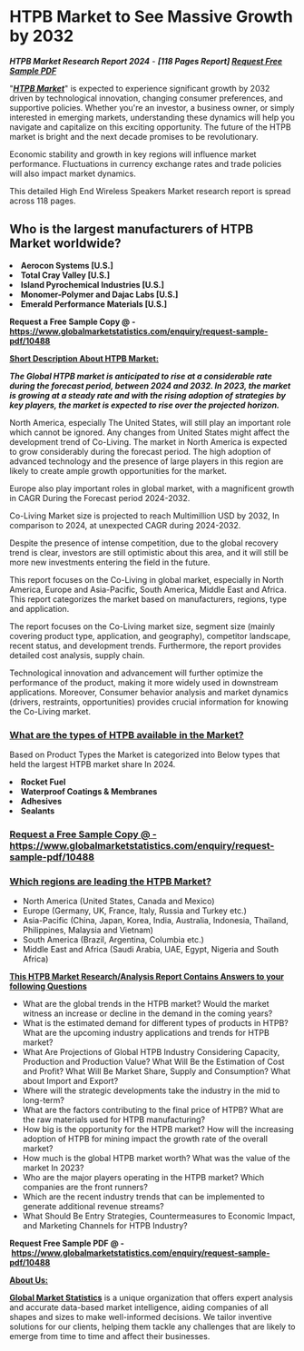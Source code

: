 <h1>HTPB Market to See Massive Growth by 2032</h1><p><em><strong>HTPB Market Research Report 2024</strong></em>&nbsp;-&nbsp;<em><strong>[118 Pages Report] </strong></em><em><strong><a href="https://www.globalmarketstatistics.com/enquiry/request-sample-pdf/10488">Request Free Sample PDF</a></strong></em></p><p>"<a style="font-style: italic; font-weight: bold;" href="https://www.globalmarketstatistics.com/market-reports/htpb-market-10488">HTPB Market</a>" is expected to experience significant growth by 2032 driven by technological innovation, changing consumer preferences, and supportive policies. Whether you're an investor, a business owner, or simply interested in emerging markets, understanding these dynamics will help you navigate and capitalize on this exciting opportunity. The future of the&nbsp;HTPB market is bright and the next decade promises to be revolutionary.</p><p>Economic stability and growth in key regions will influence market performance. Fluctuations in currency exchange rates and trade policies will also impact market dynamics.</p><p>This detailed&nbsp;High End Wireless Speakers Market research report is spread across 118 pages.</p><h2><strong>Who is the largest manufacturers of HTPB Market worldwide?</strong></h2><p><strong><li>Aerocon Systems [U.S.]<li>Total Cray Valley [U.S.]<li>Island Pyrochemical Industries [U.S.]<li>Monomer-Polymer and Dajac Labs [U.S.]<li>Emerald Performance Materials [U.S.]</strong></p><p><strong>Request a Free Sample Copy @ - <a href="https://www.globalmarketstatistics.com/enquiry/request-sample-pdf/10488">https://www.globalmarketstatistics.com/enquiry/request-sample-pdf/10488</a></strong></p><p><strong><u>Short Description About HTPB Market:</u></strong></p><p><strong><em>The Global HTPB market is anticipated to rise at a considerable rate during the forecast period, between 2024 and 2032. In 2023, the market is growing at a steady rate and with the rising adoption of strategies by key players, the market is expected to rise over the projected horizon.</em></strong></p><p>North America, especially The United States, will still play an important role which cannot be ignored. Any changes from United States might affect the development trend of Co-Living. The market in North America is expected to grow considerably during the forecast period. The high adoption of advanced technology and the presence of large players in this region are likely to create ample growth opportunities for the market.</p><p>Europe also play important roles in global market, with a magnificent growth in CAGR During the Forecast period 2024-2032.</p><p>Co-Living Market size is projected to reach Multimillion USD by 2032, In comparison to 2024, at unexpected CAGR during 2024-2032.</p><p>Despite the presence of intense competition, due to the global recovery trend is clear, investors are still optimistic about this area, and it will still be more new investments entering the field in the future.</p><p>This report focuses on the Co-Living in global market, especially in North America, Europe and Asia-Pacific, South America, Middle East and Africa. This report categorizes the market based on manufacturers, regions, type and application.</p><p>The report focuses on the Co-Living market size, segment size (mainly covering product type, application, and geography), competitor landscape, recent status, and development trends. Furthermore, the report provides detailed cost analysis, supply chain.</p><p>Technological innovation and advancement will further optimize the performance of the product, making it more widely used in downstream applications. Moreover, Consumer behavior analysis and market dynamics (drivers, restraints, opportunities) provides crucial information for knowing the Co-Living market.</p><h3 class="rank-math-question "><span style="text-decoration: underline;">What are the types of HTPB available in the Market?</span></h3><p>Based on Product Types the Market is categorized into Below types that held the largest HTPB market share In 2024.</p><p><strong><li>Rocket Fuel<li>Waterproof Coatings & Membranes<li>Adhesives<li>Sealants</strong></p><h3 class="rank-math-question "><span style="text-decoration: underline;">Request a Free Sample Copy @ - <a href="https://www.globalmarketstatistics.com/enquiry/request-sample-pdf/10488">https://www.globalmarketstatistics.com/enquiry/request-sample-pdf/10488</a></span></h3><h3 class="rank-math-question "><span style="text-decoration: underline;">Which regions are leading the HTPB Market?</span></h3><ul><li>North America (United States, Canada and Mexico)</li><li>Europe (Germany, UK, France, Italy, Russia and Turkey etc.)</li><li>Asia-Pacific (China, Japan, Korea, India, Australia, Indonesia, Thailand, Philippines, Malaysia and Vietnam)</li><li>South America (Brazil, Argentina, Columbia etc.)</li><li>Middle East and Africa (Saudi Arabia, UAE, Egypt, Nigeria and South Africa)</li></ul><p><strong><u>This HTPB Market Research/Analysis Report Contains Answers to your following Questions</u></strong></p><ul><li>What are the global trends in the HTPB market? Would the market witness an increase or decline in the demand in the coming years?</li><li>What is the estimated demand for different types of products in HTPB? What are the upcoming industry applications and trends for HTPB market?</li><li>What Are Projections of Global HTPB Industry Considering Capacity, Production and Production Value? What Will Be the Estimation of Cost and Profit? What Will Be Market Share, Supply and Consumption? What about Import and Export?</li><li>Where will the strategic developments take the industry in the mid to long-term?</li><li>What are the factors contributing to the final price of HTPB? What are the raw materials used for HTPB manufacturing?</li><li>How big is the opportunity for the HTPB market? How will the increasing adoption of HTPB for mining impact the growth rate of the overall market?</li><li>How much is the global HTPB market worth? What was the value of the market In 2023?</li><li>Who are the major players operating in the HTPB market? Which companies are the front runners?</li><li>Which are the recent industry trends that can be implemented to generate additional revenue streams?</li><li>What Should Be Entry Strategies, Countermeasures to Economic Impact, and Marketing Channels for HTPB Industry?</li></ul><p><strong>Request Free Sample PDF @ -&nbsp;<a href="https://www.globalmarketstatistics.com/enquiry/request-sample-pdf/10488">https://www.globalmarketstatistics.com/enquiry/request-sample-pdf/10488</a></strong></p><p><strong><u>About Us:</u></strong></p><p><strong><a href="https://www.globalmarketstatistics.com/">Global Market Statistics</a></strong> is a unique organization that offers expert analysis and accurate data-based market intelligence, aiding companies of all shapes and sizes to make well-informed decisions. We tailor inventive solutions for our clients, helping them tackle any challenges that are likely to emerge from time to time and affect their businesses.</p>
